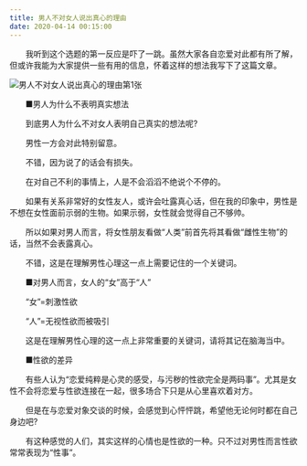 ```yaml
---
title: 男人不对女人说出真心的理由
date: 2020-04-14 00:15:00
---
```




　　我听到这个选题的第一反应是吓了一跳。虽然大家各自恋爱对此都有所了解，但或许我能为大家提供一些有用的信息，怀着这样的想法我写下了这篇文章。

![男人不对女人说出真心的理由第1张](/img/e261cffb0f3451b26a4f8f9ae2aac6c6.jpg)

　　■男人为什么不表明真实想法

　　到底男人为什么不对女人表明自己真实的想法呢?

　　男性一方会对此特别留意。

　　不错，因为说了的话会有损失。

　　在对自己不利的事情上，人是不会滔滔不绝说个不停的。

　　如果有关系非常好的女性友人，或许会吐露真心话，但在我的印象中，男性是不想在女性面前示弱的生物。如果示弱，女性就会觉得自己不够帅。

　　所以如果对男人而言，将女性朋友看做“人类”前首先将其看做“雌性生物”的话，当然不会表露真心。

　　不错，这是在理解男性心理这一点上需要记住的一个关键词。

　　■对男人而言，女人的“女”高于“人”

　　“女”=刺激性欲

　　“人”=无视性欲而被吸引

　　这是在理解男性心理的这一点上非常重要的关键词，请将其记在脑海当中。

　　■性欲的差异

　　有些人认为“恋爱纯粹是心灵的感受，与污秽的性欲完全是两码事”。尤其是女性不会将恋爱与性欲连接在一起，很多场合下只是从心里喜欢着对方。

　　但是在与恋爱对象交谈的时候，会感觉到心怦怦跳，希望他无论何时都在自己身边吧?

　　有这种感觉的人们，其实这样的心情也是性欲的一种。只不过对男性而言性欲常常表现为“性事”。